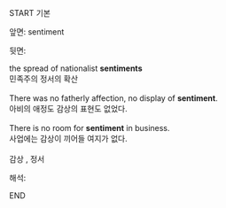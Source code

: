 START
기본

앞면:
sentiment


뒷면:
<div>the spread of nationalist <b>sentiments</b> </div><div>민족주의 정서의 확산</div><div><br></div><div><div>There was no fatherly affection, no display of <b>sentiment</b>. </div><div>아비의 애정도 감상의 표현도 없었다.</div></div><div><br></div><div><div>There is no room for <strong>sentiment</strong> in business. </div><div><div>사업에는 감상이 끼어들 여지가 없다.</div></div></div><div><br></div><div>감상 , 정서</div>


해석:

END